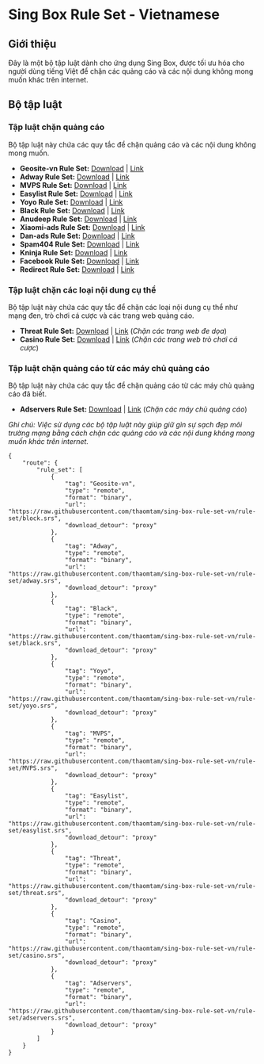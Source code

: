 # Sing Box Rule Set - Vietnamese

## Giới thiệu
Đây là một bộ tập luật dành cho ứng dụng Sing Box, được tối ưu hóa cho người dùng tiếng Việt để chặn các quảng cáo và các nội dung không mong muốn khác trên internet.

## Bộ tập luật

### Tập luật chặn quảng cáo
Bộ tập luật này chứa các quy tắc để chặn quảng cáo và các nội dung không mong muốn.

- **Geosite-vn Rule Set:** [Download](/../../raw/rule-set/block.srs) | [Link](/../../raw/rule-set/block.json)
- **Adway Rule Set:** [Download](/../../raw/rule-set/adway.srs) | [Link](/../../raw/rule-set/adway.json)
- **MVPS Rule Set:** [Download](/../../raw/rule-set/MVPS.srs) | [Link](/../../raw/rule-set/MVPS.json)
- **Easylist Rule Set:** [Download](/../../raw/rule-set/easylist.srs) | [Link](/../../raw/rule-set/easylist.json)
- **Yoyo Rule Set:** [Download](/../../raw/rule-set/yoyo.srs) | [Link](/../../raw/rule-set/yoyo.json)
- **Black Rule Set:** [Download](/../../raw/rule-set/black.srs) | [Link](/../../raw/rule-set/black.json)
- **Anudeep Rule Set:** [Download](/../../raw/rule-set/anudeep.srs) | [Link](/../../raw/rule-set/anudeep.json)
- **Xiaomi-ads Rule Set:** [Download](/../../raw/rule-set/xiaomi.srs) | [Link](/../../raw/rule-set/xiaomi.json)
- **Dan-ads Rule Set:** [Download](/../../raw/rule-set/dan.srs) | [Link](/../../raw/rule-set/dan.json)
- **Spam404 Rule Set:** [Download](/../../raw/rule-set/spam404.srs) | [Link](/../../raw/rule-set/spam404.json)
- **Kninja Rule Set:** [Download](/../../raw/rule-set/Kninja.srs) | [Link](/../../raw/rule-set/Kninja.json)
- **Facebook Rule Set:** [Download](/../../raw/rule-set/Facebook.srs) | [Link](/../../raw/rule-set/Facebook.json)
- **Redirect Rule Set:** [Download](/../../raw/rule-set/Redirect.srs) | [Link](/../../raw/rule-set/Redirect.json)

### Tập luật chặn các loại nội dung cụ thể
Bộ tập luật này chứa các quy tắc để chặn các loại nội dung cụ thể như mạng đen, trò chơi cá cược và các trang web quảng cáo.

- **Threat Rule Set:** [Download](/../../raw/rule-set/threat.srs) | [Link](/../../raw/rule-set/threat.json) (*Chặn các trang web đe dọa*)
- **Casino Rule Set:** [Download](/../../raw/rule-set/casino.srs) | [Link](/../../raw/rule-set/casino.json) (*Chặn các trang web trò chơi cá cược*)

### Tập luật chặn quảng cáo từ các máy chủ quảng cáo
Bộ tập luật này chứa các quy tắc để chặn quảng cáo từ các máy chủ quảng cáo đã biết.

- **Adservers Rule Set:** [Download](/../../raw/rule-set/adservers.srs) | [Link](/../../raw/rule-set/adservers.json) (*Chặn các máy chủ quảng cáo*)

*Ghi chú: Việc sử dụng các bộ tập luật này giúp giữ gìn sự sạch đẹp môi trường mạng bằng cách chặn các quảng cáo và các nội dung không mong muốn khác trên internet.*
```
{
    "route": {
        "rule_set": [
            {
                "tag": "Geosite-vn",
                "type": "remote",
                "format": "binary",
                "url": "https://raw.githubusercontent.com/thaomtam/sing-box-rule-set-vn/rule-set/block.srs",
                "download_detour": "proxy"
            },
            {
                "tag": "Adway",
                "type": "remote",
                "format": "binary",
                "url": "https://raw.githubusercontent.com/thaomtam/sing-box-rule-set-vn/rule-set/adway.srs",
                "download_detour": "proxy"
            },
            {
                "tag": "Black",
                "type": "remote",
                "format": "binary",
                "url": "https://raw.githubusercontent.com/thaomtam/sing-box-rule-set-vn/rule-set/black.srs",
                "download_detour": "proxy"
            },
            {
                "tag": "Yoyo",
                "type": "remote",
                "format": "binary",
                "url": "https://raw.githubusercontent.com/thaomtam/sing-box-rule-set-vn/rule-set/yoyo.srs",
                "download_detour": "proxy"
            },
            {
                "tag": "MVPS",
                "type": "remote",
                "format": "binary",
                "url": "https://raw.githubusercontent.com/thaomtam/sing-box-rule-set-vn/rule-set/MVPS.srs",
                "download_detour": "proxy"
            },
            {
                "tag": "Easylist",
                "type": "remote",
                "format": "binary",
                "url": "https://raw.githubusercontent.com/thaomtam/sing-box-rule-set-vn/rule-set/easylist.srs",
                "download_detour": "proxy"
            },
            {
                "tag": "Threat",
                "type": "remote",
                "format": "binary",
                "url": "https://raw.githubusercontent.com/thaomtam/sing-box-rule-set-vn/rule-set/threat.srs",
                "download_detour": "proxy"
            },
            {
                "tag": "Casino",
                "type": "remote",
                "format": "binary",
                "url": "https://raw.githubusercontent.com/thaomtam/sing-box-rule-set-vn/rule-set/casino.srs",
                "download_detour": "proxy"
            },
            {
                "tag": "Adservers",
                "type": "remote",
                "format": "binary",
                "url": "https://raw.githubusercontent.com/thaomtam/sing-box-rule-set-vn/rule-set/adservers.srs",
                "download_detour": "proxy"
            }
        ]
    }
}
```
